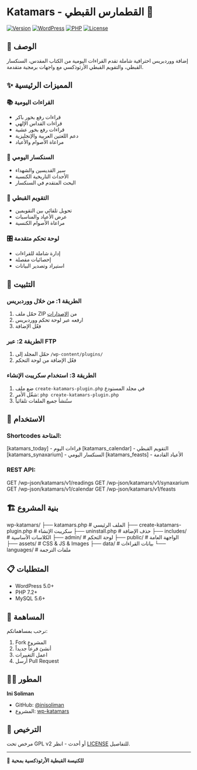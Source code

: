 # Katamars - القطمارس القبطي 📖

[![Version](https://img.shields.io/badge/version-2.0.0-blue.svg)](https://github.com/inisoliman/wp-katamars)
[![WordPress](https://img.shields.io/badge/WordPress-5.0%2B-blue.svg)](https://wordpress.org)
[![PHP](https://img.shields.io/badge/PHP-7.2%2B-purple.svg)](https://php.net)
[![License](https://img.shields.io/badge/license-GPL%20v2-green.svg)](https://www.gnu.org/licenses/gpl-2.0.html)

## 🌟 الوصف

إضافة ووردبريس احترافية شاملة تقدم القراءات اليومية من الكتاب المقدس، السنكسار القبطي، والتقويم القبطي الأرثوذكسي مع واجهات برمجية متقدمة.

## ✨ المميزات الرئيسية

### 📚 القراءات اليومية
- قراءات رفع بخور باكر
- قراءات القداس الإلهي  
- قراءات رفع بخور عشية
- دعم اللغتين العربية والإنجليزية
- مراعاة الأصوام والأعياد

### 📜 السنكسار اليومي
- سير القديسين والشهداء
- الأحداث التاريخية الكنسية
- البحث المتقدم في السنكسار

### 📅 التقويم القبطي
- تحويل تلقائي بين التقويمين
- عرض الأعياد والمناسبات
- مراعاة الأصوام الكنسية

### 🎛️ لوحة تحكم متقدمة
- إدارة شاملة للقراءات
- إحصائيات مفصلة
- استيراد وتصدير البيانات

## 🚀 التثبيت

### الطريقة 1: من خلال ووردبريس
1. حمّل ملف ZIP من [الإصدارات](https://github.com/inisoliman/wp-katamars/releases)
2. ارفعه عبر لوحة تحكم ووردبريس
3. فعّل الإضافة

### الطريقة 2: عبر FTP
1. حمّل المجلد إلى `/wp-content/plugins/`
2. فعّل الإضافة من لوحة التحكم

### الطريقة 3: استخدام سكريبت الإنشاء
1. ضع ملف `create-katamars-plugin.php` في مجلد المستودع
2. شغّل الأمر: `php create-katamars-plugin.php`
3. ستُنشأ جميع الملفات تلقائياً

## 🎯 الاستخدام

### Shortcodes المتاحة:
[katamars_today] - قراءات اليوم
[katamars_calendar] - التقويم القبطي
[katamars_synaxarium] - السنكسار اليومي
[katamars_feasts] - الأعياد القادمة

### REST API:
GET /wp-json/katamars/v1/readings
GET /wp-json/katamars/v1/synaxarium
GET /wp-json/katamars/v1/calendar
GET /wp-json/katamars/v1/feasts



## 🏗️ بنية المشروع

wp-katamars/
├── katamars.php # الملف الرئيسي
├── create-katamars-plugin.php # سكريبت الإنشاء
├── uninstall.php # حذف الإضافة
├── includes/ # الكلاسات الأساسية
├── admin/ # لوحة التحكم
├── public/ # الواجهة العامة
├── assets/ # CSS & JS & Images
├── data/ # بيانات القراءات
└── languages/ # ملفات الترجمة



## 📋 المتطلبات

- WordPress 5.0+
- PHP 7.2+
- MySQL 5.6+

## 🤝 المساهمة

نرحب بمساهماتكم:
1. Fork المشروع
2. أنشئ فرعاً جديداً
3. اعمل التغييرات
4. أرسل Pull Request

## 👨‍💻 المطور

**Ini Soliman**
- GitHub: [@inisoliman](https://github.com/inisoliman)
- المشروع: [wp-katamars](https://github.com/inisoliman/wp-katamars)

## 📄 الترخيص

مرخص تحت GPL v2 أو أحدث - انظر [LICENSE](LICENSE) للتفاصيل.

---
🙏 **للكنيسة القبطية الأرثوذكسية بمحبة**